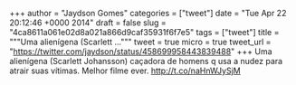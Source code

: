 
+++
author = "Jaydson Gomes"
categories = ["tweet"]
date = "Tue Apr 22 20:12:46 +0000 2014"
draft = false
slug = "4ca8611a061e02d8a021a866d9caf35931f6f7e5"
tags = ["tweet"]
title = """Uma alienígena (Scarlett ..."""
tweet = true
micro = true
tweet_url = "https://twitter.com/jaydson/status/458699958443839488"
+++
Uma alienígena (Scarlett Johansson) caçadora de homens q usa a nudez para atrair suas vítimas. Melhor filme ever. http://t.co/naHnWJySjM
